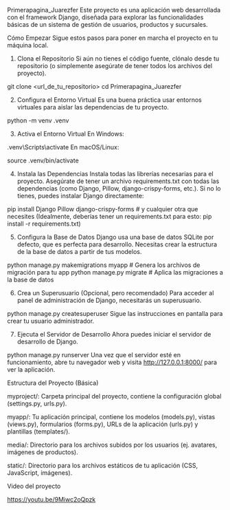 Primerapagina_Juarezfer
Este proyecto es una aplicación web desarrollada con el framework Django, diseñada para explorar las funcionalidades básicas de un sistema de gestión de usuarios, productos y sucursales.

Cómo Empezar
Sigue estos pasos para poner en marcha el proyecto en tu máquina local.

1. Clona el Repositorio
Si aún no tienes el código fuente, clónalo desde tu repositorio (o simplemente asegúrate de tener todos los archivos del proyecto).


git clone <url_de_tu_repositorio>
cd Primerapagina_Juarezfer


2. Configura el Entorno Virtual
Es una buena práctica usar entornos virtuales para aislar las dependencias de tu proyecto.

python -m venv .venv

3. Activa el Entorno Virtual
En Windows:


.venv\Scripts\activate
En macOS/Linux:


source .venv/bin/activate

4. Instala las Dependencias
Instala todas las librerías necesarias para el proyecto. Asegúrate de tener un archivo requirements.txt con todas las dependencias (como Django, Pillow, django-crispy-forms, etc.). Si no lo tienes, puedes instalar Django directamente:


pip install Django Pillow django-crispy-forms # y cualquier otra que necesites
(Idealmente, deberías tener un requirements.txt para esto: pip install -r requirements.txt)

5. Configura la Base de Datos
Django usa una base de datos SQLite por defecto, que es perfecta para desarrollo. Necesitas crear la estructura de la base de datos a partir de tus modelos.


python manage.py makemigrations myapp # Genera los archivos de migración para tu app
python manage.py migrate             # Aplica las migraciones a la base de datos


6. Crea un Superusuario (Opcional, pero recomendado)
Para acceder al panel de administración de Django, necesitarás un superusuario.



python manage.py createsuperuser
Sigue las instrucciones en pantalla para crear tu usuario administrador.

7. Ejecuta el Servidor de Desarrollo
Ahora puedes iniciar el servidor de desarrollo de Django.


python manage.py runserver
Una vez que el servidor esté en funcionamiento, abre tu navegador web y visita http://127.0.0.1:8000/ para ver la aplicación.

Estructura del Proyecto (Básica)

myproject/: Carpeta principal del proyecto, contiene la configuración global (settings.py, urls.py).

myapp/: Tu aplicación principal, contiene los modelos (models.py), vistas (views.py), formularios (forms.py), URLs de la aplicación (urls.py) y plantillas (templates/).

media/: Directorio para los archivos subidos por los usuarios (ej. avatares, imágenes de productos).

static/: Directorio para los archivos estáticos de tu aplicación (CSS, JavaScript, imágenes).

Video del proyecto 

https://youtu.be/9Miwc2oQpzk